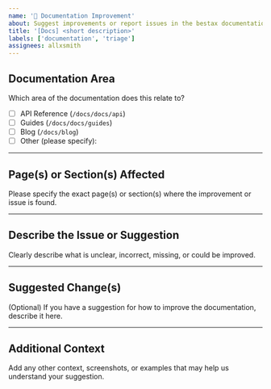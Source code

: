 ```yaml
---
name: '📝 Documentation Improvement'
about: Suggest improvements or report issues in the bestax documentation.
title: '[Docs] <short description>'
labels: ['documentation', 'triage']
assignees: allxsmith
---
```


## Documentation Area

Which area of the documentation does this relate to?

- [ ] API Reference (`/docs/docs/api`)
- [ ] Guides (`/docs/docs/guides`)
- [ ] Blog (`/docs/blog`)
- [ ] Other (please specify):

---

## Page(s) or Section(s) Affected

Please specify the exact page(s) or section(s) where the improvement or issue is found.

---

## Describe the Issue or Suggestion

Clearly describe what is unclear, incorrect, missing, or could be improved.

---

## Suggested Change(s)

(Optional) If you have a suggestion for how to improve the documentation, describe it here.

---

## Additional Context

Add any other context, screenshots, or examples that may help us understand your suggestion.
